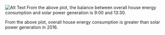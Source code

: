 ![Alt Text](https://github.com/rmiaous/house-energy-consumption/blob/gh-pages/img/Energy%20Consumption%20and%20Solar%20Generation.png)
From the above plot, the balance between overall house energy consumption and solar power generation is 9:00 and 13:30.


From the above plot, overall house energy consumption is greater than solar power generation in 2016.


